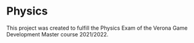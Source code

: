 # Physics

This project was created to fulfill the Physics Exam of the Verona Game Development Master course 2021/2022.
